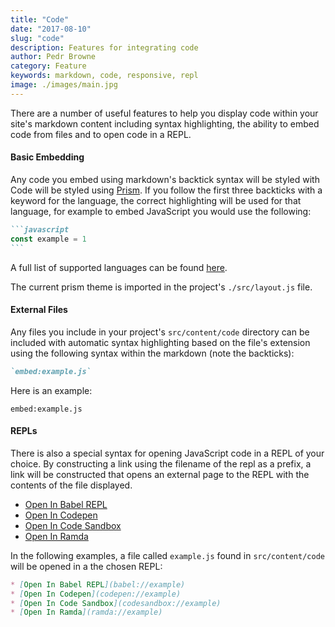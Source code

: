 ```yaml
---
title: "Code"
date: "2017-08-10"
slug: "code"
description: Features for integrating code
author: Pedr Browne
category: Feature
keywords: markdown, code, responsive, repl
image: ./images/main.jpg
---
```


There are a number of useful features to help you display code within your
site's markdown content including syntax highlighting, the ability to embed code
from files and to open code in a REPL.

#### Basic Embedding

Any code you embed using markdown's backtick syntax will be styled with Code
will be styled using [Prism](http://prismjs.com/). If you follow the first three
backticks with a keyword for the language, the correct highlighting will be used
for that language, for example to embed JavaScript you would use the following:

````markdown
```javascript
const example = 1
```
````

A full list of supported languages can be found
[here](http://prismjs.com/#languages-list).

The current prism theme is imported in the project's `./src/layout.js` file.

#### External Files

Any files you include in your project's `src/content/code` directory can be
included with automatic syntax highlighting based on the file's extension using
the following syntax within the markdown (note the backticks):

```markdown
`embed:example.js`
```

Here is an example:

`embed:example.js`

#### REPLs

There is also a special syntax for opening JavaScript code in a REPL of your
choice. By constructing a link using the filename of the repl as a prefix, a
link will be constructed that opens an external page to the REPL with the
contents of the file displayed.

* [Open In Babel REPL](babel://example)
* [Open In Codepen](codepen://example)
* [Open In Code Sandbox](codesandbox://example)
* [Open In Ramda](ramda://example)

In the following examples, a file called `example.js` found in
`src/content/code` will be opened in a the chosen REPL:

```markdown
* [Open In Babel REPL](babel://example)
* [Open In Codepen](codepen://example)
* [Open In Code Sandbox](codesandbox://example)
* [Open In Ramda](ramda://example)
```
